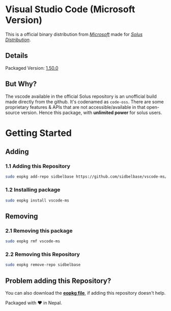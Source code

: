 # Visual Studio Code (Microsoft Version)

This is a official binary distribution from [*Microsoft*](https://code.visualstudio.com/) made for [*Solus Distribution*](https://getsol.us/home/).

## Details

Packaged Version: [1.50.0](https://github.com/sidbelbase/vscode-ms/releases/tag/1.50.0)


## But Why?

The vscode available in the official Solus repository is an unofficial build made directly from the github. It's codenamed as `code-oss`. There are some proprietary features & APIs that are not accessible/available in that open-source version. Hence this package, with **unlimited power** for solus users.

# Getting Started

## Adding

### 1.1 Adding this Repository

```bash
sudo eopkg add-repo sidbelbase https://github.com/sidbelbase/vscode-ms/blob/master/eopkg-index.xml.xz
```


### 1.2 Installing package

```bash
sudo eopkg install vscode-ms
```

## Removing

### 2.1 Removing this package

```bash
sudo eopkg rmf vscode-ms
```

### 2.2 Removing this Repository

```bash
sudo eopkg remove-repo sidbelbase
```

## Problem adding this Repository?

You can also download the [**eopkg file**](https://github.com/sidbelbase/vscode-ms/releases/download/1.50.0/vscode-ms-1.50.0-4-1-x86_64.eopkg), if adding this repository doesn't help.


Packaged with ❤️ in Nepal.
